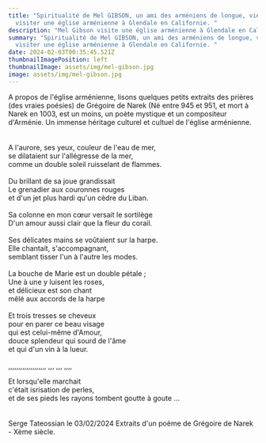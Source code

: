 ```yaml
---
title: "Spiritualité de Mel GIBSON, un ami des arméniens de longue, vient de
  visiter une église arménienne à Glendale en Californie. "
description: "Mel Gibson visite une église arménienne à Glendale en Californie "
summary: "Spiritualité de Mel GIBSON, un ami des arméniens de longue, vient de
  visiter une église arménienne à Glendale en Californie. "
date: 2024-02-03T00:35:45.521Z
thumbnailImagePosition: left
thumbnailImage: assets/img/mel-gibson.jpg
image: assets/img/mel-gibson.jpg
---
```

A propos de l'église arménienne, lisons quelques petits extraits des prières (des vraies poésies) de Grégoire de Narek (Né entre 945 et 951, et mort à Narek en 1003, est un moins, un poète mystique et un compositeur d'Arménie. Un immense héritage culturel et cultuel de l'église arménienne.\
\
\
A l'aurore, ses yeux, couleur de l'eau de mer,\
se dilataient sur l'allégresse de la mer,\
comme un double soleil ruisselant de flammes.\
\
Du brillant de sa joue grandissait\
Le grenadier aux couronnes rouges\
et d'un jet plus hardi qu'un cèdre du Liban.\
\
Sa colonne en mon cœur versait le sortilège\
D'un amour aussi clair que la fleur du corail.\
\
Ses délicates mains se voûtaient sur la harpe.\
Elle chantait, s'accompagnant,\
semblant tisser l'un à l'autre les modes.\
\
La bouche de Marie est un double pétale ;\
Une à une y luisent les roses,\
et délicieux est son chant\
mêlé aux accords de la harpe\
\
Et trois tresses se cheveux\
pour en parer ce beau visage\
qui est celui-même d'Amour,\
douce splendeur qui sourd de l'âme\
et qui d'un vin à la lueur.\
\
,,,,,,,,,,,,,,,,,,, ,,, ,,, ,,,,



Et lorsqu'elle marchait\
c'était isrisation de perles,\
et de ses pieds les rayons tombent goutte à goute …\
\
\
Serge Tateossian le 03/02/2024 Extraits d'un poème de Grégoire de Narek - Xème siècle.